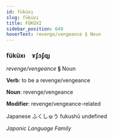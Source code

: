 ```yaml
---
id: füküxı
slug: füküxı
title: FÜKÜXI
sidebar_position: 649
hoverText: revenge/vengeance § Noun
---
```


### füküxı&emsp;<span kind="abugida">ɤʄɔʄɋȷ</span>

*revenge/vengeance* **§** Noun

**Verb**: to be a revenge/vengeance

**Noun**: revenge/vengeance

**Modifier**: revenge/vengeance-related

Japanese ふくしゅう fukushū undefined

*Japonic Language Family*